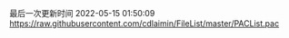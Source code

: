 最后一次更新时间 2022-05-15 01:50:09
https://raw.githubusercontent.com/cdlaimin/FileList/master/PACList.pac

